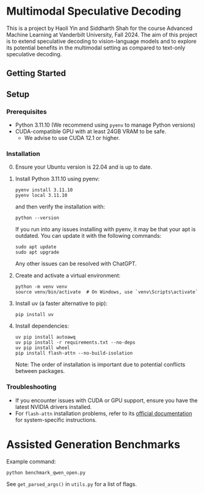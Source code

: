 # Multimodal Speculative Decoding

This is a project by Haoli Yin and Siddharth Shah for the course Advanced Machine Learning at Vanderbilt University, Fall 2024. The aim of this project is to extend speculative decoding to vision-language models and to explore its potential benefits in the multimodal setting as compared to text-only speculative decoding.

## Getting Started

## Setup

### Prerequisites

- Python 3.11.10 (We recommend using `pyenv` to manage Python versions)
- CUDA-compatible GPU with at least 24GB VRAM to be safe. 
    - We advise to use CUDA 12.1 or higher.

### Installation

0. Ensure your Ubuntu version is 22.04 and is up to date. 

1. Install Python 3.11.10 using pyenv: 
   ```
   pyenv install 3.11.10
   pyenv local 3.11.10
   ```
   and then verify the installation with:
   ```
   python --version
   ```
   If you run into any issues installing with pyenv, it may be that your apt is outdated. You can update it with the following commands:
   ```
   sudo apt update
   sudo apt upgrade
   ```
   Any other issues can be resolved with ChatGPT. 

2. Create and activate a virtual environment:
   ```
   python -m venv venv
   source venv/bin/activate  # On Windows, use `venv\Scripts\activate`
   ```

3. Install uv (a faster alternative to pip):
   ```
   pip install uv
   ```

4. Install dependencies:
   ```
   uv pip install autoawq
   uv pip install -r requirements.txt --no-deps
   uv pip install wheel
   pip install flash-attn --no-build-isolation
   ```

   Note: The order of installation is important due to potential conflicts between packages.

### Troubleshooting

- If you encounter issues with CUDA or GPU support, ensure you have the latest NVIDIA drivers installed.
- For `flash-attn` installation problems, refer to its [official documentation](https://github.com/Dao-AILab/flash-attention) for system-specific instructions.


# Assisted Generation Benchmarks

Example command:
```
python benchmark_qwen_open.py
```

See `get_parsed_args()` in `utils.py` for a list of flags.




